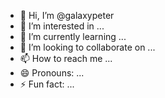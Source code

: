 - 👋 Hi, I’m @galaxypeter
- 👀 I’m interested in ...
- 🌱 I’m currently learning ...
- 💞️ I’m looking to collaborate on ...
- 📫 How to reach me ...
- 😄 Pronouns: ...
- ⚡ Fun fact: ...

<!---hey
galaxypeter/galaxypeter is a ✨ special ✨ repository because its `README.md` (this file) appears on your GitHub profile.
You can click the Preview link to take a look at your changes.
--->
